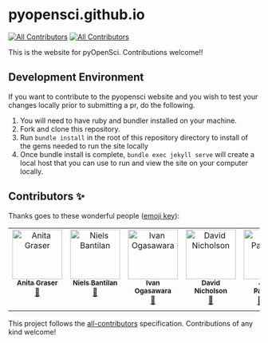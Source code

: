 # pyopensci.github.io
[![All Contributors](https://img.shields.io/badge/all_contributors-2-orange.svg?style=flat-square)](#contributors)
[![All Contributors](https://img.shields.io/badge/all_contributors-3-orange.svg?style=flat-square)](#contributors)

This is the website for pyOpenSci. Contributions welcome!!

## Development Environment

If you want to contribute to the pyopensci website and you wish to test your changes locally prior to submitting a pr, 
do the following.

1. You will need to have ruby and bundler installed on your machine.
2. Fork and clone this repository. 
3. Run `bundle install` in the root of this repository directory to install of the gems needed to run the site locally
4. Once bundle install is complete, `bundle exec jekyll serve` will create a local host that you can use to run and view the site on your computer locally. 

## Contributors ✨

Thanks goes to these wonderful people ([emoji key](https://allcontributors.org/docs/en/emoji-key)):

<!-- ALL-CONTRIBUTORS-LIST:START - Do not remove or modify this section -->
<!-- prettier-ignore-start -->
<!-- markdownlint-disable -->
<table>
  <tbody>
    <tr>
      <td align="center" valign="top" width="14.28%"><a href="http://anitagraser.com"><img src="https://avatars0.githubusercontent.com/u/590385?v=4?s=100" width="100px;" alt="Anita Graser"/><br /><sub><b>Anita Graser</b></sub></a><br /><a href="https://github.com/pyOpenSci/pyopensci.github.io/pulls?q=is%3Apr+reviewed-by%3Aanitagraser" title="Reviewed Pull Requests">👀</a></td>
      <td align="center" valign="top" width="14.28%"><a href="http://cosmicbboy.github.io/"><img src="https://avatars0.githubusercontent.com/u/2816689?v=4?s=100" width="100px;" alt="Niels Bantilan"/><br /><sub><b>Niels Bantilan</b></sub></a><br /><a href="https://github.com/pyOpenSci/pyopensci.github.io/pulls?q=is%3Apr+reviewed-by%3AcosmicBboy" title="Reviewed Pull Requests">👀</a></td>
      <td align="center" valign="top" width="14.28%"><a href="https://github.com/xmnlab"><img src="https://avatars2.githubusercontent.com/u/5209757?v=4?s=100" width="100px;" alt="Ivan Ogasawara"/><br /><sub><b>Ivan Ogasawara</b></sub></a><br /><a href="https://github.com/pyOpenSci/pyopensci.github.io/pulls?q=is%3Apr+reviewed-by%3Axmnlab" title="Reviewed Pull Requests">👀</a></td>
      <td align="center" valign="top" width="14.28%"><a href="https://twitter.com/githubbers"><img src="https://avatars2.githubusercontent.com/u/11934090?v=4?s=100" width="100px;" alt="David Nicholson"/><br /><sub><b>David Nicholson</b></sub></a><br /><a href="#blog-NickleDave" title="Blogposts">📝</a></td>
      <td align="center" valign="top" width="14.28%"><a href="http://www.earthdatascience.org"><img src="https://avatars0.githubusercontent.com/u/4017492?v=4?s=100" width="100px;" alt="Jenny Palomino"/><br /><sub><b>Jenny Palomino</b></sub></a><br /><a href="#ideas-jlpalomino" title="Ideas, Planning, & Feedback">🤔</a> <a href="https://github.com/pyOpenSci/pyopensci.github.io/pulls?q=is%3Apr+reviewed-by%3Ajlpalomino" title="Reviewed Pull Requests">👀</a> <a href="https://github.com/pyOpenSci/pyopensci.github.io/commits?author=jlpalomino" title="Code">💻</a></td>
      <td align="center" valign="top" width="14.28%"><a href="http://batalex.github.io"><img src="https://avatars.githubusercontent.com/u/11004857?v=4?s=100" width="100px;" alt="Alex Batisse"/><br /><sub><b>Alex Batisse</b></sub></a><br /><a href="#ideas-Batalex" title="Ideas, Planning, & Feedback">🤔</a> <a href="https://github.com/pyOpenSci/pyopensci.github.io/pulls?q=is%3Apr+reviewed-by%3ABatalex" title="Reviewed Pull Requests">👀</a> <a href="https://github.com/pyOpenSci/pyopensci.github.io/commits?author=Batalex" title="Code">💻</a></td>
    </tr>
  </tbody>
</table>

<!-- markdownlint-restore -->
<!-- prettier-ignore-end -->

<!-- ALL-CONTRIBUTORS-LIST:END -->

This project follows the [all-contributors](https://github.com/all-contributors/all-contributors) specification. Contributions of any kind welcome!
